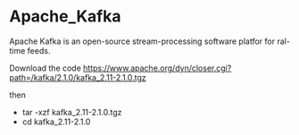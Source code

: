 # Apache_Kafka
Apache Kafka is an open-source stream-processing software platfor for ral-time feeds.

 Download the code https://www.apache.org/dyn/closer.cgi?path=/kafka/2.1.0/kafka_2.11-2.1.0.tgz
 
 then

- tar -xzf kafka_2.11-2.1.0.tgz
- cd kafka_2.11-2.1.0

